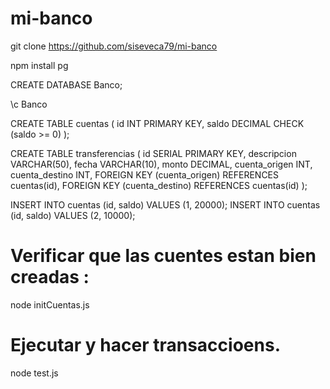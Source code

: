 # mi-banco

git clone https://github.com/siseveca79/mi-banco


npm install pg



CREATE DATABASE Banco;

\c Banco

CREATE TABLE cuentas (
    id INT PRIMARY KEY,
    saldo DECIMAL CHECK (saldo >= 0)
);

CREATE TABLE transferencias (
    id SERIAL PRIMARY KEY,
    descripcion VARCHAR(50),
    fecha VARCHAR(10),
    monto DECIMAL,
    cuenta_origen INT,
    cuenta_destino INT,
    FOREIGN KEY (cuenta_origen) REFERENCES cuentas(id),
    FOREIGN KEY (cuenta_destino) REFERENCES cuentas(id)
);

INSERT INTO cuentas (id, saldo) VALUES (1, 20000);
INSERT INTO cuentas (id, saldo) VALUES (2, 10000);


# Verificar que las cuentes estan bien creadas :
node initCuentas.js

# Ejecutar y hacer transaccioens.
node test.js



